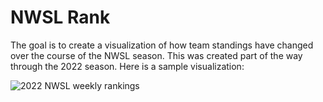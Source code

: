 # NWSL Rank

The goal is to create a visualization of how team standings have changed over
the course of the NWSL season. This was created part of the way through the
2022 season. Here is a sample visualization:

![2022 NWSL weekly rankings](fawsl/week10.png)